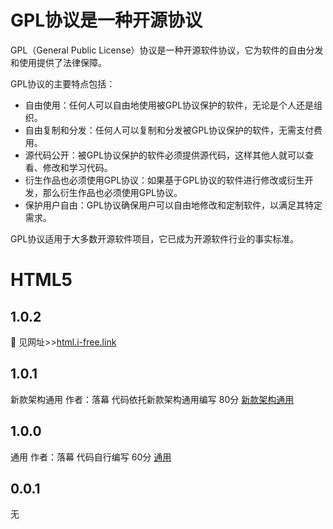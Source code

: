 # GPL协议是一种开源协议

GPL（General Public License）协议是一种开源软件协议，它为软件的自由分发和使用提供了法律保障。

GPL协议的主要特点包括：

- 自由使用：任何人可以自由地使用被GPL协议保护的软件，无论是个人还是组织。
- 自由复制和分发：任何人可以复制和分发被GPL协议保护的软件，无需支付费用。
- 源代码公开：被GPL协议保护的软件必须提供源代码，这样其他人就可以查看、修改和学习代码。
- 衍生作品也必须使用GPL协议：如果基于GPL协议的软件进行修改或衍生开发，那么衍生作品也必须使用GPL协议。
- 保护用户自由：GPL协议确保用户可以自由地修改和定制软件，以满足其特定需求。

GPL协议适用于大多数开源软件项目，它已成为开源软件行业的事实标准。

<!--more-->
# HTML5 
## 1.0.2
👏 见网址>>[html.i-free.link](https://html.i-free.link/)
## 1.0.1
新款架构通用 作者：落幕 代码依托新款架构通用编写 80分
[新款架构通用](https://github.com/orangeX21/HTML5_Web_design/blob/main/新款架构通用.html)
## 1.0.0
通用 作者：落幕 代码自行编写 60分
[通用](https://github.com/orangeX21/HTML5_Web_design/blob/main/通用.html)
## 0.0.1
无